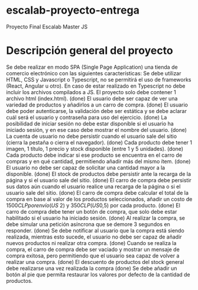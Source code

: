 # escalab-proyecto-entrega
Proyecto Final Escalab Master JS

# Descripción general del proyecto

Se debe realizar en modo SPA (Single Page Application) una tienda de comercio electrónico con las siguientes características:
Se debe utilizar HTML, CSS y Javascript o Typescript, no se permitirá el uso de frameworks (React, Angular u otro).
En caso de estar realizado en Typescript no debe incluir los archivos compilados a JS.
El proyecto solo debe contener 1 archivo html (index.html).
(done) El usuario debe ser capaz de ver una variedad de productos y añadirlos a un carro de compra.
(done) El usuario debe poder autenticarse, la validación debe ser estática y se debe aclarar cuál será el usuario y contraseña para uso del ejercicio.
(done) La posibilidad de iniciar sesión no debe estar disponible si el usuario ha iniciado sesión, y en ese caso debe mostrar el nombre del usuario.
(done) La cuenta de usuario no debe persistir cuando el usuario sale del sitio (cierra la pestaña o cierra el navegador).
(done) Cada producto debe tener 1 imagen, 1 título, 1 precio y stock disponible (entre 1 y 5 unidades).
(done) Cada producto debe indicar si ese producto se encuentra  en el carro de compras y en qué cantidad, permitiendo añadir más del mismo ítem.
(done) El usuario no debe ser capaz de solicitar una cantidad mayor a la disponible.
(done) El stock de productos debe persistir ante la recarga de la página y si el usuario sale del sitio.
(done) El carro de compra debe persistir sus datos aún cuando el usuario realice una recarga de la página o si el usuario sale del sitio.
(done) El carro de compra debe calcular el total de la compra en base al valor de los productos seleccionados, añadir un costo de $1500CLP por envío (US$ 2) y $350CLP (US$0,5) por cada producto.
(done) El carro de compra debe tener un botón de compra, que solo debe estar habilitado si el usuario ha iniciado sesión.
(done) Al realizar la compra, se debe simular una petición asíncrona que se demore 3 segundos en responder.
(done) Se debe notificar al usuario que la compra está siendo realizada, mientras esto sucede, el usuario no debe ser capaz de añadir nuevos productos ni realizar otra compra.
(done) Cuando se realiza la compra, el carro de compra debe ser vaciado y mostrar un mensaje de compra exitosa, pero permitiendo que el usuario sea capaz de volver a realizar una compra.
(done) El descuento de productos del stock general debe realizarse una vez realizada la compra
(done) Se debe añadir un botón al pie que permita restaurar los valores por defecto de la cantidad de productos.
